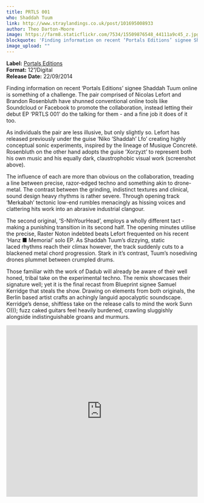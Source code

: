 ```yaml
---
title: PRTLS 001
who: Shaddah Tuum
link: http://www.straylandings.co.uk/post/101695008933
author: Theo Darton-Moore
image: https://farm8.staticflickr.com/7534/15509876548_44111a9c45_z.jpg
blockquote: 'Finding information on recent ‘Portals Editions’ signee Shaddah Tuum online is something of a challenge. The pair comprised of Nicolas Lefort and Brandon Rosenbluth have shunned conventional online tools like Soundcloud or Facebook to promote the collaboration, instead letting their debut EP ‘PRTLS 001’ do the talking for them - and a fine job it does of it too.'
image_upload: ""
---
```


**Label:** [Portals Editions](https://soundcloud.com/portals-editions)
<br>**Format:** 12”/Digital
<br>**Release Date:** 22/09/2014

Finding information on recent ‘Portals Editions’ signee Shaddah Tuum online is something of a challenge. The pair comprised of Nicolas Lefort and Brandon Rosenbluth have shunned conventional online tools like Soundcloud or Facebook to promote the collaboration, instead letting their debut EP ‘PRTLS 001’ do the talking for them - and a fine job it does of it too.

As individuals the pair are less illusive, but only slightly so. Lefort has released previously under the guise ‘Niko ‘Shaddah’ Lfo’ creating highly conceptual sonic experiments, inspired by the lineage of Musique Concreté. Rosenbluth on the other hand adopts the guise ‘Xorzyzt’ to represent both his own music and his equally dark, claustrophobic visual work (screenshot above).

The influence of each are more than obvious on the collaboration, treading a line between precise, razor-edged techno and something akin to drone-metal. The contrast between the grinding, indistinct textures and clinical, sound design heavy rhythms is rather severe. Through opening track ‘Merkabah’ tectonic low-end rumbles menacingly as hissing voices and clattering hits work into an abrasive industrial clangour.

The second original, ‘S-NInYourHead’, employs a wholly different tact - making a punishing transition in its second half. The opening minutes utilise the precise, Raster Noton indebted beats Lefort frequented on his recent ‘Hanz ■ Memorial’ solo EP. As Shaddah Tuum’s dizzying, static laced rhythms reach their climax however, the track suddenly cuts to a blackened metal chord progression. Stark in it’s contrast, Tuum’s nosediving drones plummet between crumpled drums.

Those familiar with the work of Dadub will already be aware of their well honed, tribal take on the experimental techno. The remix showcases their signature well; yet it is the final recast from Blueprint signee Samuel Kerridge that steals the show. Drawing on elements from both originals, the Berlin based artist crafts an achingly languid apocalyptic soundscape. Kerridge’s dense, shiftless take on the release calls to mind the work Sunn O))); fuzz caked guitars feel heavily burdened, crawling sluggishly alongside indistinguishable groans and murmurs.

<iframe src="https://w.soundcloud.com/player/?url=https%3A//api.soundcloud.com/playlists/52147598&auto_play=false&hide_related=false&show_comments=true&show_user=true&show_reposts=false&visual=true" width="100%" height="450" frameborder="no"></iframe>